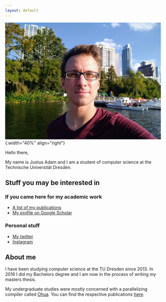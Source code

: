 ```yaml
---
layout: default
---
```


![A picture of me](/images/me.jpg){:width="40%" align="right"}

Hello there,

My name is Justus Adam and I am a student of computer science at the Technische
Universität Dresden.

## Stuff you may be interested in

### If you came here for my academic work

- [A list of my publications](/bib/)
- [My profile on Google Scholar]({{site.scholar_link}})

### Personal stuff

- [My twitter](https://twitter.com/justusadam_)
- [Instagram](https://instagram.com/justusadam_)

## About me

I have been studying computer science at the TU Dresden since 2013. In 2016 I
did my Bachelors degree and I am now in the process of writing my masters
thesis.

My undergraduate studies were mostly concerned with a parallelizing compiler
called [Ohua](https://ohua-dev.github.io/ohua/). You can find the respective
publications [here](/bib/).

